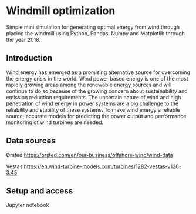 # Windmill optimization
Simple mini simulation for generating optimal energy from wind through placing the windmill using Python, Pandas, Numpy and Matplotlib through the year 2018.

## Introduction
Wind energy has emerged as a promising alternative source for overcoming the energy crisis in the world. Wind power based energy is one of the most rapidly growing areas among the renewable energy sources and will continue to do so because of the growing concern about sustainability and emission reduction requirements. The uncertain nature of wind and high penetration of wind energy in power systems are a big challenge to the reliability and stability of these systems. To make wind energy a reliable source, accurate models for predicting the power output and performance monitoring of wind turbines are needed. 

## Data sources
Ørsted https://orsted.com/en/our-business/offshore-wind/wind-data

Vestas https://en.wind-turbine-models.com/turbines/1282-vestas-v136-3.45

## Setup and access
Jupyter notebook
